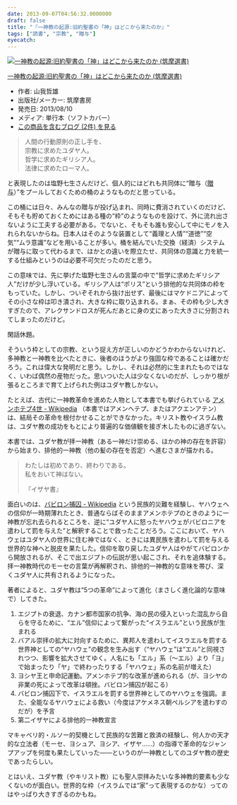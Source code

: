 ```yaml
---
date: 2013-09-07T04:56:32.0000000
draft: false
title: "『一神教の起源:旧約聖書の「神」はどこから来たのか』"
tags: ["読書", "宗教", "贈与"]
eyecatch: 
---
```

<p><div class="hatena-asin-detail"><a href="http://www.amazon.co.jp/exec/obidos/ASIN/4480015817/bestylesnet-22/"><img src="https://images-fe.ssl-images-amazon.com/images/I/31d-UHVicWL._SL160_.jpg" class="hatena-asin-detail-image" alt="一神教の起源:旧約聖書の「神」はどこから来たのか (筑摩選書)" title="一神教の起源:旧約聖書の「神」はどこから来たのか (筑摩選書)"></a><div class="hatena-asin-detail-info"><p class="hatena-asin-detail-title"><a href="http://www.amazon.co.jp/exec/obidos/ASIN/4480015817/bestylesnet-22/">一神教の起源:旧約聖書の「神」はどこから来たのか (筑摩選書)</a></p><ul><li><span class="hatena-asin-detail-label">作者:</span> 山我哲雄</li><li><span class="hatena-asin-detail-label">出版社/メーカー:</span> 筑摩書房</li><li><span class="hatena-asin-detail-label">発売日:</span> 2013/08/10</li><li><span class="hatena-asin-detail-label">メディア:</span> 単行本（ソフトカバー）</li><li><a href="http://d.hatena.ne.jp/asin/4480015817/bestylesnet-22" target="_blank">この商品を含むブログ (2件) を見る</a></li></ul></div><div class="hatena-asin-detail-foot"></div></div></p>

<blockquote>
<p>人間の行動原則の正し手を、<br />
宗教に求めたユダヤ人。<br />
哲学に求めたギリシア人。<br />
法律に求めたローマ人。</p>

</blockquote>
<p>と表現したのは塩野七生さんだけど、個人的にはどれも共同体に“贈与（<a href="https://blog.daruyanagi.jp/category/%E8%B4%88%E4%B8%8E">&#x8D08;&#x4E0E;</a>）”をプールしておくための桶のようなものだと思っている。</p><p>この桶には日々、みんなの贈与が投げ込まれ、同時に費消されていくのだけど、そもそも貯めておくためにはある種の“枠”のようなものを設けて、外に流れ出さないように工夫する必要がある。でないと、そもそも誰も安心して中にモノを入れられないからね。日本人はそのような装置として“義理と人情”“道徳”“空気”“ムラ意識”などを用いることが多い。桶を結んでいた交換（経済）システムが贈与に取って代わるまで、ほかとの違いを際立たせ、共同体の意識と力を統一する仕組みというのは必要不可欠だったのだと思う。</p><p>この意味では、先に挙げた塩野七生さんの言葉の中で“哲学に求めたギリシア人”だけが少し浮いている。ギリシア人は“ポリス”という排他的な共同体の枠をもっていた。しかし、ついぞそれから抜け出せず、最後にはマケドニアによってその小さな枠は叩き潰され、大きな枠に取り込まれる。まぁ、その枠も少し大きすぎたので、アレクサンドロスが死んだあとに身の丈にあった大きさに分割されてしまったのだけど。</p><p>閑話休題。</p><p>そういう枠としての宗教、という捉え方が正しいのかどうかわからないけれど、多神教と一神教を比べたときに、後者のほうがより強固な枠であることは確かだろう。これは偉大な発明だと思う。しかし、それは必然的に生まれたものではなく、いわば偶然の産物だった。思いついた人は少なくないのだが、しっかり根が張るところまで育て上げられた例はユダヤ教しかない。</p><p>たとえば、古代に一神教革命を進めた人物として本書でも挙げられている <a href="http://ja.wikipedia.org/wiki/%E3%82%A2%E3%83%A1%E3%83%B3%E3%83%9B%E3%83%86%E3%83%974%E4%B8%96">&#x30A2;&#x30E1;&#x30F3;&#x30DB;&#x30C6;&#x30D7;4&#x4E16; - Wikipedia</a> （本書ではアメンヘテプ、またはアクエンアテン）は、結局その革命を根付かせることができなかった。キリスト教やイスラム教は、ユダヤ教の成功をもとにより普遍的な価値観を接ぎ木したものに過ぎない。</p><p>本書では、ユダヤ教が拝一神教（ある一神だけ崇める、ほかの神の存在を許容）から始まり、排他的一神教（他の髪の存在を否定）へ進むさまが描かれる。</p>

<blockquote>
<p>わたしは初めであり、終わりである。<br />
私をおいて神はない。</p><p>『イザヤ書』</p>

</blockquote>
<p>面白いのは、<a href="http://ja.wikipedia.org/wiki/%E3%83%90%E3%83%93%E3%83%AD%E3%83%B3%E6%8D%95%E5%9B%9A">&#x30D0;&#x30D3;&#x30ED;&#x30F3;&#x6355;&#x56DA; - Wikipedia</a> という民族的災難を経験し、ヤハウェへの信仰が一時期薄れたとき、普通ならばそのままアメンホテプのときのように一神教が忘れ去られるところを、逆に“ユダヤ人に怒ったヤハウェがバビロニアを遣わして罰を与えた”と解釈することで救ったことだろう。ここにおいて、ヤハウェはユダヤ人の世界に住む神ではなく、ときには異民族を遣わして罰を与える世界的な神へと脱皮を果たした。信仰を取り戻したユダヤ人はやがてバビロンから開放されるが、そこで出エジプトの伝説が思い起こされ、それを追体験する。拝一神教時代のモーセの言葉が再解釈され、排他的一神教的な意味を帯び、深くユダヤ人に共有されるようになった。</p><p>著者によると、ユダヤ教は“5つの革命”によって進化（まさしく進化論的な意味で）してきた。</p>

<ol>
<li>エジプトの衰退、カナン都市国家の抗争、海の民の侵入といった混乱から自らを守るために、“エル”信仰によって繋がった“イスラエル”という民族が生まれる</li>
<li>バアル崇拝の拡大に対向するために、異邦人を遣わしてイスラエルを罰する世界神としての“ヤハウェ”の観念を生み出す（“ヤハウェ”は“エル”と同視されつつ、影響を拡大させてゆく。人名にも「エル」系（～エル）より「ヨ」で始まったり「ヤ」で終わったりする「ヤハウェ」系の名前が増えた）</li>
<li>ヨシヤ王と申命記運動。アメンホテプ的な改革が進められる（が、ヨシヤの非業の死によって改革は頓挫。バビロン捕囚が起こる）</li>
<li>バビロン捕囚下で、イスラエルを罰する世界神としてのヤハウェを強調。また、全能なるヤハウェによる救い（今度はアケメネス朝ペルシアを遣わすのだが）を予言</li>
<li>第二イザヤによる排他的一神教宣言</li>
</ol><p>マキャベリ的・ルソー的契機として民族的な苦難と救済の経験し、何人かの天才的な立法者（モーセ、ヨシュア、ヨシア、イザヤ……）の指導で革命的なジャンプアップを何度も果たしていった――というのが一神教としてのユダヤ教の歴史であったらしい。</p><p>とはいえ、ユダヤ教（やキリスト教）にも聖人崇拝みたいな多神教的要素も少なくないのが面白い。世界的な枠（イスラムでは“家”って表現するのかな）ってのはやっぱり大きすぎるのかもね。</p>
